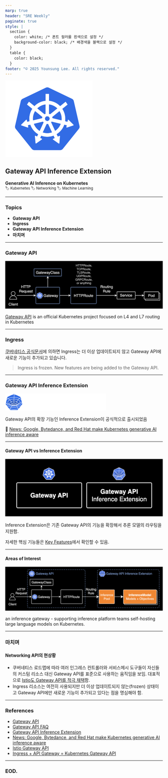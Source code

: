 ```yaml
---
marp: true
header: "SRE Weekly"
paginate: true
style: |
  section {
    color: white; /* 폰트 컬러를 흰색으로 설정 */
    background-color: black; /* 배경색을 블랙으로 설정 */
  }
  table {
    color: black;
  }
footer: "© 2025 Younsung Lee. All rights reserved."
---
```


![Logo right:50%](./assets/0.png)

## Gateway API Inference Extension

**Generative AI Inference on Kubernetes**  
<sup>:label: Kubernetes :label: Networking :label: Machine Learning</sup>

---

### Topics

- **Gateway API**
- **Ingress**
- **Gateway API Inference Extension**
- **마치며**

---

### Gateway API

![Gateway API](./assets/1.png)

[Gateway API](https://gateway-api.sigs.k8s.io/) is an official Kubernetes project focused on L4 and L7 routing in Kubernetes

---

### Ingress

[쿠버네티스 공식문서](https://kubernetes.io/docs/concepts/services-networking/ingress/)에 의하면 Ingress는 더 이상 업데이트되지 않고 Gateway API에 새로운 기능이 추가되고 있습니다.

> Ingress is frozen. New features are being added to the Gateway API.

---

### Gateway API Inference Extension

![Gateway API Inference Extension Logo](./assets/2.png)

Gateway API의 확장 기능인 Inference Extension이 공식적으로 출시되었음

:newspaper: [News: Google, Bytedance, and Red Hat make Kubernetes generative AI inference aware](https://cloud.google.com/blog/products/containers-kubernetes/google-bytedance-and-red-hat-improve-ai-on-kubernetes?hl=en)

---

#### Gateway API vs Inference Extension

![Diagram: Simple version](./assets/3.png)

Inference Extension은 기존 Gateway API의 기능을 확장해서 추론 모델의 라우팅을 지원함.

자세한 핵심 기능들은 [Key Features](https://gateway-api-inference-extension.sigs.k8s.io/#key-features)에서 확인할 수 있음.

---

#### Areas of Interest

![Diagram: Areas of Interest](./assets/4.png)

an inference gateway - supporting inference platform teams self-hosting large language models on Kubernetes.

---

### 마치며

#### Networking API의 현상황

- 쿠버네티스 로드맵에 따라 여러 인그레스 컨트롤러와 서비스메시 도구들이 자신들의 커스텀 리소스 대신 Gateway API를 표준으로 사용하는 움직임을 보임. 대표적으로 [Istio도 Gateway API를 적극 채택](https://istio.io/latest/docs/tasks/traffic-management/ingress/gateway-api/)함.
- Ingress 리소스는 여전히 사용되지만 더 이상 업데이트되지 않는(frozen) 상태이고 Gateway API에만 새로운 기능이 추가되고 있다는 점을 명심해야 함.

---

### References

- [Gateway API](https://gateway-api.sigs.k8s.io/)
- [Gateway API FAQ](https://gateway-api.sigs.k8s.io/faq/)
- [Gateway API Inference Extension](https://gateway-api-inference-extension.sigs.k8s.io/)
- [News: Google, Bytedance, and Red Hat make Kubernetes generative AI inference aware](https://cloud.google.com/blog/products/containers-kubernetes/google-bytedance-and-red-hat-improve-ai-on-kubernetes?hl=en)
- [Istio Gateway API](https://istio.io/latest/docs/tasks/traffic-management/ingress/gateway-api/)
- [Ingress + API Gateway = Kubernetes Gateway API](https://www.anyflow.net/sw-engineer/kubernetes-gateway-api-1#5c36cf33-c682-4f84-90da-2f5c961fbf61)

---

### EOD.